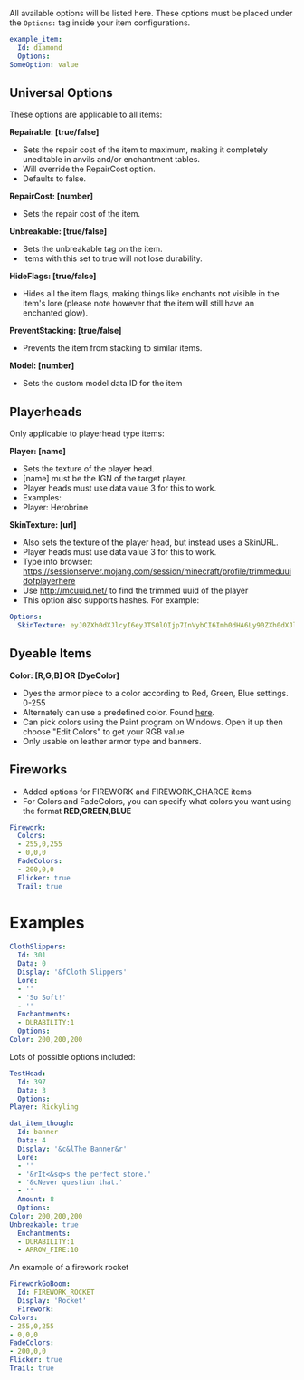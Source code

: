 All available options will be listed here.
These options must be placed under the `Options:` tag inside your item configurations.
```yml
example_item:
  Id: diamond
  Options:
SomeOption: value
```

Universal Options
-----------------

These options are applicable to all items:

**Repairable: \[true/false\]**

  - Sets the repair cost of the item to maximum, making it completely uneditable in anvils and/or enchantment tables.
  - Will override the RepairCost option.
  - Defaults to false.

**RepairCost: \[number\]**

  - Sets the repair cost of the item.

**Unbreakable: \[true/false\]**

  - Sets the unbreakable tag on the item.
  - Items with this set to true will not lose durability.

**HideFlags: \[true/false\]**

  - Hides all the item flags, making things like enchants not visible in the item's lore (please note however that the item will still have an enchanted glow).

**PreventStacking: \[true/false\]**

  - Prevents the item from stacking to similar items.

**Model: \[number\]**

  - Sets the custom model data ID for the item

Playerheads
-----------

Only applicable to playerhead type items:

**Player: \[name\]**

  - Sets the texture of the player head.
  - [name] must be the IGN of the target player.
  - Player heads must use data value 3 for this to work.
  - Examples:
- Player: Herobrine

**SkinTexture: \[url\]**

  - Also sets the texture of the player head, but instead uses a SkinURL.
  - Player heads must use data value 3 for this to work.
  - Type into browser: https://sessionserver.mojang.com/session/minecraft/profile/trimmeduuidofplayerhere
  - Use http://mcuuid.net/ to find the trimmed uuid of the player
  - This option also supports hashes. 
For example:
```yaml
Options:
  SkinTexture: eyJ0ZXh0dXJlcyI6eyJTS0lOIjp7InVybCI6Imh0dHA6Ly90ZXh0dXJlcy5taW5lY3JhZnQubmV0L3RleHR1cmUvODdlMGFhOTQzM2RiYTliNzU5MzJhMTFkYzk0ZDQwNmJkZTE5ZTg2MzUxNDIxNDkyYjNlZDM3OGM4ZTFhN2NjIn19fQ==
```
Dyeable Items
-------------

**Color: \[R,G,B\] OR \[DyeColor\]**

-   Dyes the armor piece to a color according to Red, Green, Blue
settings. 0-255
-   Alternately can use a predefined color. Found
[here](https://hub.spigotmc.org/javadocs/bukkit/org/bukkit/DyeColor.html).
-   Can pick colors using the Paint program on Windows. Open it up then choose "Edit Colors" to get your RGB value
-   Only usable on leather armor type and banners.

**Fireworks**
--------------------

* Added options for FIREWORK and FIREWORK_CHARGE items
* For Colors and FadeColors, you can specify what colors you want using the format **RED,GREEN,BLUE**

```yaml
Firework:
  Colors:
  - 255,0,255
  - 0,0,0
  FadeColors:
  - 200,0,0
  Flicker: true
  Trail: true
```

Examples
========
```yaml
ClothSlippers:
  Id: 301
  Data: 0
  Display: '&fCloth Slippers'
  Lore:
  - ''
  - 'So Soft!'
  - ''
  Enchantments:
  - DURABILITY:1
  Options:
Color: 200,200,200
```
Lots of possible options included:
```yaml
TestHead:
  Id: 397
  Data: 3
  Options:
Player: Rickyling
```
```yaml
dat_item_though:
  Id: banner
  Data: 4
  Display: '&c&lThe Banner&r'
  Lore:
  - ''
  - '&rIt<&sq>s the perfect stone.'
  - '&cNever question that.'
  - ''
  Amount: 8
  Options:
Color: 200,200,200
Unbreakable: true
  Enchantments:
  - DURABILITY:1
  - ARROW_FIRE:10
```
An example of a firework rocket
```yaml
FireworkGoBoom:
  Id: FIREWORK_ROCKET
  Display: 'Rocket'
  Firework:
Colors:
- 255,0,255
- 0,0,0
FadeColors:
- 200,0,0
Flicker: true
Trail: true
```